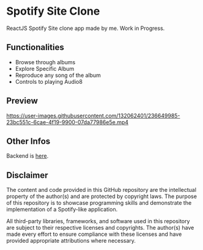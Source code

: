 # Spotify Site Clone
ReactJS Spotify Site clone app made by me. Work in Progress.

## Functionalities
* Browse through albums
* Explore Specific Album
* Reproduce any song of the album
* Controls to playing Audio8

## Preview
https://user-images.githubusercontent.com/132062401/236649985-23bc551c-6cae-4f19-9900-07da77986e5e.mp4

## Other Infos
Backend is [here](https://github.com/manuel-flamminio/soptify_clone_backend).

## Disclaimer
The content and code provided in this GitHub repository are the intellectual property of the author(s) and are protected by copyright laws. The purpose of this repository is to showcase programming skills and demonstrate the implementation of a Spotify-like application.

All third-party libraries, frameworks, and software used in this repository are subject to their respective licenses and copyrights. The author(s) have made every effort to ensure compliance with these licenses and have provided appropriate attributions where necessary.
